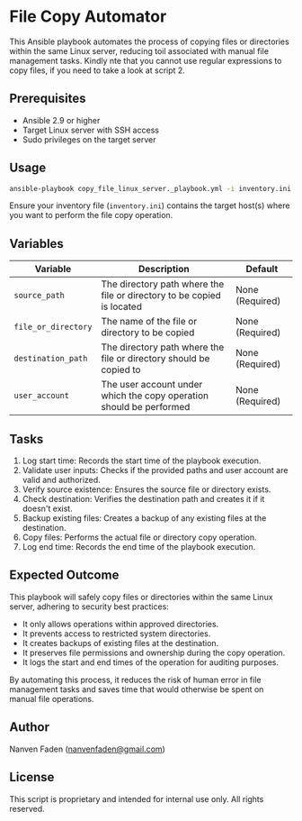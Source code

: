# File Copy Automator

This Ansible playbook automates the process of copying files or directories within the same Linux server, reducing toil associated with manual file management tasks. Kindly nte that you cannot use regular expressions to copy files, if you need to take a look at script 2.

## Prerequisites

- Ansible 2.9 or higher
- Target Linux server with SSH access
- Sudo privileges on the target server

## Usage

```bash
ansible-playbook copy_file_linux_server._playbook.yml -i inventory.ini -e "source_path=/path/to/source file_or_directory=file_name destination_path=/path/to/destination user_account=username"
```

Ensure your inventory file (`inventory.ini`) contains the target host(s) where you want to perform the file copy operation.

## Variables

| Variable | Description | Default |
|----------|-------------|---------|
| `source_path` | The directory path where the file or directory to be copied is located | None (Required) |
| `file_or_directory` | The name of the file or directory to be copied | None (Required) |
| `destination_path` | The directory path where the file or directory should be copied to | None (Required) |
| `user_account` | The user account under which the copy operation should be performed | None (Required) |

## Tasks

1. Log start time: Records the start time of the playbook execution.
2. Validate user inputs: Checks if the provided paths and user account are valid and authorized.
3. Verify source existence: Ensures the source file or directory exists.
4. Check destination: Verifies the destination path and creates it if it doesn't exist.
5. Backup existing files: Creates a backup of any existing files at the destination.
6. Copy files: Performs the actual file or directory copy operation.
7. Log end time: Records the end time of the playbook execution.

## Expected Outcome

This playbook will safely copy files or directories within the same Linux server, adhering to security best practices:

- It only allows operations within approved directories.
- It prevents access to restricted system directories.
- It creates backups of existing files at the destination.
- It preserves file permissions and ownership during the copy operation.
- It logs the start and end times of the operation for auditing purposes.

By automating this process, it reduces the risk of human error in file management tasks and saves time that would otherwise be spent on manual file operations.

## Author

Nanven Faden (nanvenfaden@gmail.com)

## License

This script is proprietary and intended for internal use only. All rights reserved.
